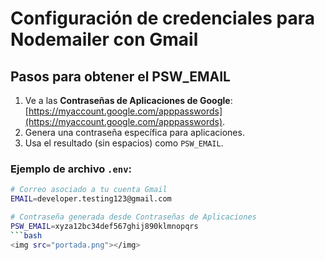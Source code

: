 # Configuración de credenciales para Nodemailer con Gmail

## Pasos para obtener el PSW_EMAIL
1. Ve a las **Contraseñas de Aplicaciones de Google**:  
   [https://myaccount.google.com/apppasswords](https://myaccount.google.com/apppasswords).
2. Genera una contraseña específica para aplicaciones.
3. Usa el resultado (sin espacios) como `PSW_EMAIL`.

### Ejemplo de archivo `.env`:
```bash
# Correo asociado a tu cuenta Gmail
EMAIL=developer.testing123@gmail.com

# Contraseña generada desde Contraseñas de Aplicaciones
PSW_EMAIL=xyza12bc34def567ghij890klmnopqrs
```bash
<img src="portada.png"></img>
